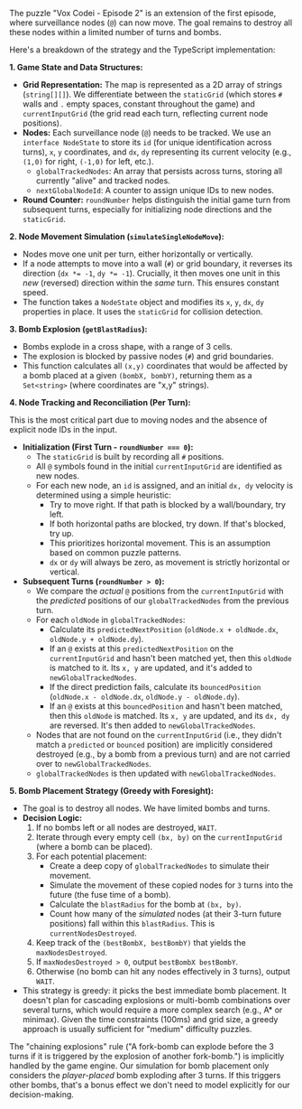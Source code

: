 The puzzle "Vox Codei - Episode 2" is an extension of the first episode, where surveillance nodes (`@`) can now move. The goal remains to destroy all these nodes within a limited number of turns and bombs.

Here's a breakdown of the strategy and the TypeScript implementation:

**1. Game State and Data Structures:**

*   **Grid Representation:** The map is represented as a 2D array of strings (`string[][]`). We differentiate between the `staticGrid` (which stores `#` walls and `.` empty spaces, constant throughout the game) and `currentInputGrid` (the grid read each turn, reflecting current node positions).
*   **Nodes:** Each surveillance node (`@`) needs to be tracked. We use an `interface NodeState` to store its `id` (for unique identification across turns), `x`, `y` coordinates, and `dx`, `dy` representing its current velocity (e.g., `(1,0)` for right, `(-1,0)` for left, etc.).
    *   `globalTrackedNodes`: An array that persists across turns, storing all currently "alive" and tracked nodes.
    *   `nextGlobalNodeId`: A counter to assign unique IDs to new nodes.
*   **Round Counter:** `roundNumber` helps distinguish the initial game turn from subsequent turns, especially for initializing node directions and the `staticGrid`.

**2. Node Movement Simulation (`simulateSingleNodeMove`):**

*   Nodes move one unit per turn, either horizontally or vertically.
*   If a node attempts to move into a wall (`#`) or grid boundary, it reverses its direction (`dx *= -1`, `dy *= -1`). Crucially, it then moves one unit in this *new* (reversed) direction within the *same* turn. This ensures constant speed.
*   The function takes a `NodeState` object and modifies its `x`, `y`, `dx`, `dy` properties in place. It uses the `staticGrid` for collision detection.

**3. Bomb Explosion (`getBlastRadius`):**

*   Bombs explode in a cross shape, with a range of 3 cells.
*   The explosion is blocked by passive nodes (`#`) and grid boundaries.
*   This function calculates all `(x,y)` coordinates that would be affected by a bomb placed at a given `(bombX, bombY)`, returning them as a `Set<string>` (where coordinates are "x,y" strings).

**4. Node Tracking and Reconciliation (Per Turn):**

This is the most critical part due to moving nodes and the absence of explicit node IDs in the input.

*   **Initialization (First Turn - `roundNumber === 0`):**
    *   The `staticGrid` is built by recording all `#` positions.
    *   All `@` symbols found in the initial `currentInputGrid` are identified as new nodes.
    *   For each new node, an `id` is assigned, and an initial `dx, dy` velocity is determined using a simple heuristic:
        *   Try to move right. If that path is blocked by a wall/boundary, try left.
        *   If both horizontal paths are blocked, try down. If that's blocked, try up.
        *   This prioritizes horizontal movement. This is an assumption based on common puzzle patterns.
        *   `dx` or `dy` will always be zero, as movement is strictly horizontal or vertical.
*   **Subsequent Turns (`roundNumber > 0`):**
    *   We compare the *actual* `@` positions from the `currentInputGrid` with the *predicted* positions of our `globalTrackedNodes` from the previous turn.
    *   For each `oldNode` in `globalTrackedNodes`:
        *   Calculate its `predictedNextPosition` (`oldNode.x + oldNode.dx`, `oldNode.y + oldNode.dy`).
        *   If an `@` exists at this `predictedNextPosition` on the `currentInputGrid` and hasn't been matched yet, then this `oldNode` is matched to it. Its `x, y` are updated, and it's added to `newGlobalTrackedNodes`.
        *   If the direct prediction fails, calculate its `bouncedPosition` (`oldNode.x - oldNode.dx`, `oldNode.y - oldNode.dy`).
        *   If an `@` exists at this `bouncedPosition` and hasn't been matched, then this `oldNode` is matched. Its `x, y` are updated, and its `dx, dy` are reversed. It's then added to `newGlobalTrackedNodes`.
    *   Nodes that are not found on the `currentInputGrid` (i.e., they didn't match a `predicted` or `bounced` position) are implicitly considered destroyed (e.g., by a bomb from a previous turn) and are not carried over to `newGlobalTrackedNodes`.
    *   `globalTrackedNodes` is then updated with `newGlobalTrackedNodes`.

**5. Bomb Placement Strategy (Greedy with Foresight):**

*   The goal is to destroy all nodes. We have limited bombs and turns.
*   **Decision Logic:**
    1.  If no bombs left or all nodes are destroyed, `WAIT`.
    2.  Iterate through every empty cell `(bx, by)` on the `currentInputGrid` (where a bomb can be placed).
    3.  For each potential placement:
        *   Create a deep copy of `globalTrackedNodes` to simulate their movement.
        *   Simulate the movement of these copied nodes for `3` turns into the future (the fuse time of a bomb).
        *   Calculate the `blastRadius` for the bomb at `(bx, by)`.
        *   Count how many of the *simulated* nodes (at their 3-turn future positions) fall within this `blastRadius`. This is `currentNodesDestroyed`.
    4.  Keep track of the `(bestBombX, bestBombY)` that yields the `maxNodesDestroyed`.
    5.  If `maxNodesDestroyed > 0`, output `bestBombX bestBombY`.
    6.  Otherwise (no bomb can hit any nodes effectively in 3 turns), output `WAIT`.
*   This strategy is greedy: it picks the best immediate bomb placement. It doesn't plan for cascading explosions or multi-bomb combinations over several turns, which would require a more complex search (e.g., A* or minimax). Given the time constraints (100ms) and grid size, a greedy approach is usually sufficient for "medium" difficulty puzzles.

The "chaining explosions" rule ("A fork-bomb can explode before the 3 turns if it is triggered by the explosion of another fork-bomb.") is implicitly handled by the game engine. Our simulation for bomb placement only considers the *player-placed* bomb exploding after 3 turns. If this triggers other bombs, that's a bonus effect we don't need to model explicitly for our decision-making.